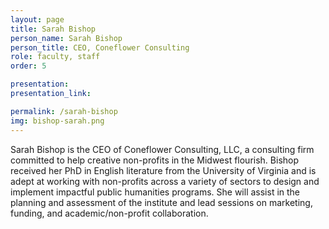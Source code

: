 ```yaml
---
layout: page
title: Sarah Bishop
person_name: Sarah Bishop
person_title: CEO, Coneflower Consulting
role: faculty, staff
order: 5

presentation:
presentation_link: 

permalink: /sarah-bishop
img: bishop-sarah.png
---
```

Sarah Bishop is the CEO of Coneflower Consulting, LLC, a consulting firm committed to help  creative non-profits in the Midwest flourish. Bishop received her PhD in English literature from the  University of Virginia and is adept at working with non-profits across a variety of sectors to design  and implement impactful public humanities programs. She will assist in the planning and assessment  of the institute and lead sessions on marketing, funding, and academic/non-profit collaboration. 